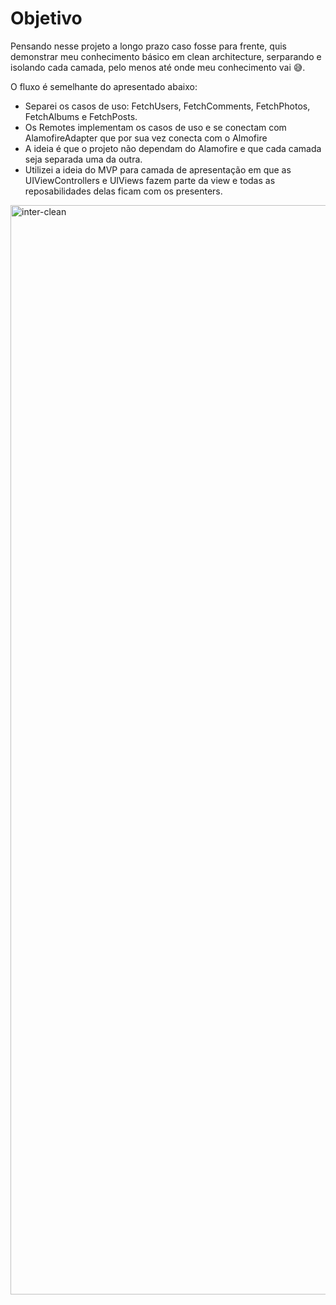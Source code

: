 # Objetivo

Pensando nesse projeto a longo prazo caso fosse para frente, quis demonstrar meu conhecimento básico em clean architecture, serparando 
e isolando cada camada, pelo menos até onde meu conhecimento vai 😅.

O fluxo é semelhante do apresentado abaixo:
- Separei os casos de uso: FetchUsers, FetchComments, FetchPhotos, FetchAlbums e FetchPosts.
- Os Remotes implementam os casos de uso e se conectam com AlamofireAdapter que por sua vez conecta com o Almofire
- A ideia é que o projeto não dependam do Alamofire e que cada camada seja separada uma da outra.
- Utilizei a ideia do MVP para camada de apresentação em que as UIViewControllers e UIViews fazem parte da view e todas 
as reposabilidades delas ficam com os presenters.

<img width="1743" alt="inter-clean" src="https://user-images.githubusercontent.com/54647194/131226447-5eb13cfc-1719-4afa-9d49-04c5ea8af21c.png">

